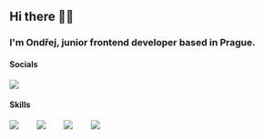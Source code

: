 ## Hi there 👋🏻

### I'm Ondřej, junior frontend developer based in Prague.

#### Socials

[![](https://skillicons.dev/icons?i=linkedin)](https://www.linkedin.com/in/ond%C5%99ej-vo%C5%A1mera-192127248/)

#### Skills

 [![](https://skillicons.dev/icons?i=html,css,js)]() &nbsp;&nbsp;&nbsp;&nbsp;&nbsp;&nbsp; [![](https://skillicons.dev/icons?i=react)]() &nbsp;&nbsp;&nbsp;&nbsp;&nbsp;&nbsp; [![](https://skillicons.dev/icons?i=sass)]() &nbsp;&nbsp;&nbsp;&nbsp;&nbsp;&nbsp;  [![](https://skillicons.dev/icons?i=figma,ps,ai)]()

